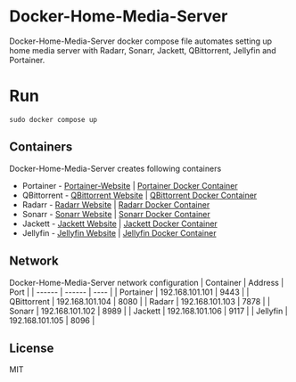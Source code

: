 #  Docker-Home-Media-Server
Docker-Home-Media-Server docker compose file automates setting up home media server with Radarr, Sonarr, Jackett, QBittorrent, Jellyfin and Portainer. 

# Run
``
sudo docker compose up
``

## Containers 
Docker-Home-Media-Server creates following containers

- Portainer -  [Portainer-Website](https://www.portainer.io/)  | [Portainer Docker Container](https://hub.docker.com/r/portainer/portainer)
- QBittorrent - [QBittorrent Website](https://www.qbittorrent.org/) | [QBittorrent Docker Container](https://hub.docker.com/r/linuxserver/qbittorrent)
- Radarr - [Radarr Website](https://radarr.video/) | [Radarr Docker Container](https://hub.docker.com/r/linuxserver/radarr)
- Sonarr - [Sonarr Website](https://sonarr.tv/) | [Sonarr Docker Container](https://hub.docker.com/r/linuxserver/sonarr)
- Jackett - [Jackett Website](https://github.com/Jackett/Jackett) | [Jackett Docker Container](https://hub.docker.com/r/linuxserver/jackett)
- Jellyfin - [Jellyfin Website](https://jellyfin.org/) | [Jellyfin Docker Container](https://hub.docker.com/r/linuxserver/jellyfin)

## Network
Docker-Home-Media-Server network configuration
| Container | Address | Port |
| ------ | ------ | ---- |
| Portainer | 192.168.101.101 | 9443 | 
| QBittorrent | 192.168.101.104 | 8080 | 
| Radarr | 192.168.101.103 | 7878 | 
| Sonarr | 192.168.101.102 | 8989 | 
| Jackett | 192.168.101.106 | 9117 | 
| Jellyfin | 192.168.101.105 | 8096 | 

## License

MIT
